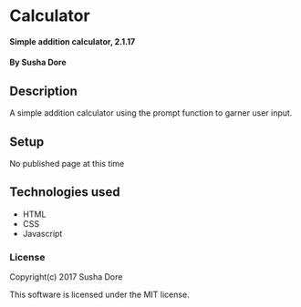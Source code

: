 # Calculator

#### Simple addition calculator, 2.1.17

#### By Susha Dore

## Description
A simple addition calculator using the prompt function to garner user input.

## Setup
No published page at this time

## Technologies used
* HTML
* CSS
* Javascript

### License

Copyright(c) 2017 Susha Dore

This software is licensed under the MIT license.
